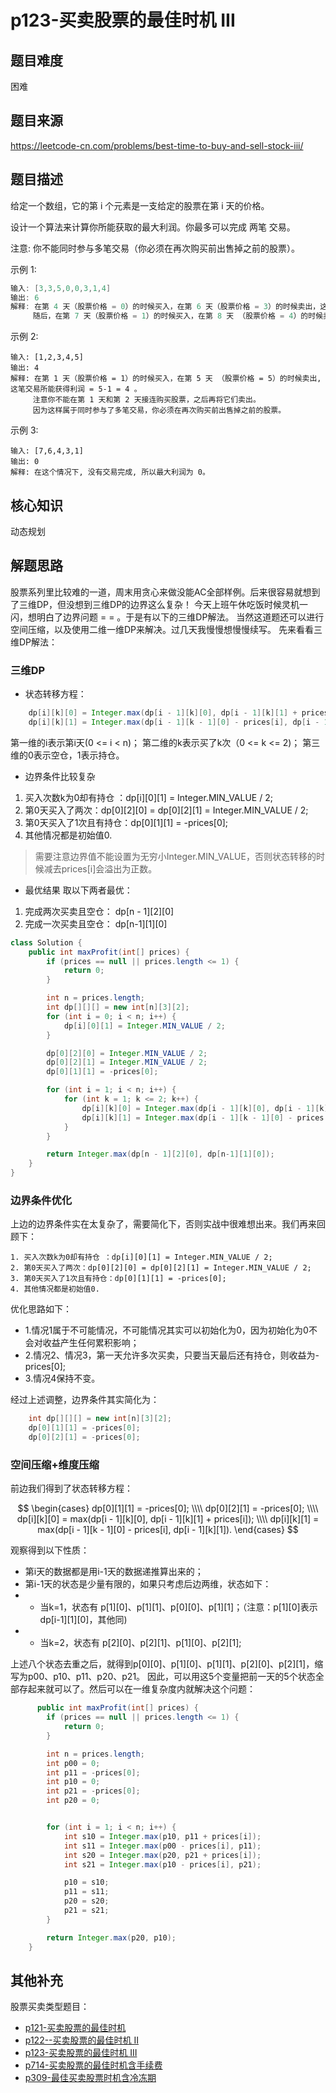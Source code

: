 # p123-买卖股票的最佳时机 III
## 题目难度
困难
## 题目来源
https://leetcode-cn.com/problems/best-time-to-buy-and-sell-stock-iii/
## 题目描述

给定一个数组，它的第 i 个元素是一支给定的股票在第 i 天的价格。

设计一个算法来计算你所能获取的最大利润。你最多可以完成 两笔 交易。

注意: 你不能同时参与多笔交易（你必须在再次购买前出售掉之前的股票）。

示例 1:
```java
输入: [3,3,5,0,0,3,1,4]
输出: 6
解释: 在第 4 天（股票价格 = 0）的时候买入，在第 6 天（股票价格 = 3）的时候卖出，这笔交易所能获得利润 = 3-0 = 3 。
     随后，在第 7 天（股票价格 = 1）的时候买入，在第 8 天 （股票价格 = 4）的时候卖出，这笔交易所能获得利润 = 4-1 = 3 。
```

示例 2:

```
输入: [1,2,3,4,5]
输出: 4
解释: 在第 1 天（股票价格 = 1）的时候买入，在第 5 天 （股票价格 = 5）的时候卖出, 这笔交易所能获得利润 = 5-1 = 4 。   
     注意你不能在第 1 天和第 2 天接连购买股票，之后再将它们卖出。   
     因为这样属于同时参与了多笔交易，你必须在再次购买前出售掉之前的股票。
```

示例 3:
```
输入: [7,6,4,3,1] 
输出: 0 
解释: 在这个情况下, 没有交易完成, 所以最大利润为 0。
```

## 核心知识

动态规划

## 解题思路
股票系列里比较难的一道，周末用贪心来做没能AC全部样例。后来很容易就想到了三维DP，但没想到三维DP的边界这么复杂！
今天上班午休吃饭时候灵机一闪，想明白了边界问题 = = 。于是有以下的三维DP解法。
当然这道题还可以进行空间压缩，以及使用二维一维DP来解决。过几天我慢慢想慢慢续写。
先来看看三维DP解法：
### 三维DP
- 状态转移方程：
```java
    dp[i][k][0] = Integer.max(dp[i - 1][k][0], dp[i - 1][k][1] + prices[i]);
    dp[i][k][1] = Integer.max(dp[i - 1][k - 1][0] - prices[i], dp[i - 1][k][1]);
```
第一维的i表示第i天(0 <= i < n)；
第二维的k表示买了k次（0 <= k <= 2)；
第三维的0表示空仓，1表示持仓。

- 边界条件比较复杂
1. 买入次数k为0却有持仓 ：dp[i][0][1] = Integer.MIN_VALUE / 2;
2. 第0天买入了两次：dp[0][2][0] = dp[0][2][1] = Integer.MIN_VALUE / 2;
3. 第0天买入了1次且有持仓：dp[0][1][1] = -prices[0];
4. 其他情况都是初始值0.

> 需要注意边界值不能设置为无穷小Integer.MIN_VALUE，否则状态转移的时候减去prices[i]会溢出为正数。

- 最优结果
取以下两者最优：
1. 完成两次买卖且空仓： dp[n - 1][2][0]
2. 完成一次买卖且空仓： dp[n-1][1][0]

```java
class Solution {
    public int maxProfit(int[] prices) {
        if (prices == null || prices.length <= 1) {
            return 0;
        }

        int n = prices.length;
        int dp[][][] = new int[n][3][2];
        for (int i = 0; i < n; i++) {
            dp[i][0][1] = Integer.MIN_VALUE / 2;
        }

        dp[0][2][0] = Integer.MIN_VALUE / 2;
        dp[0][2][1] = Integer.MIN_VALUE / 2;
        dp[0][1][1] = -prices[0];

        for (int i = 1; i < n; i++) {
            for (int k = 1; k <= 2; k++) {
                dp[i][k][0] = Integer.max(dp[i - 1][k][0], dp[i - 1][k][1] + prices[i]);
                dp[i][k][1] = Integer.max(dp[i - 1][k - 1][0] - prices[i], dp[i - 1][k][1]);
            }
        }

        return Integer.max(dp[n - 1][2][0], dp[n-1][1][0]);
    }
}
```
### 边界条件优化
上边的边界条件实在太复杂了，需要简化下，否则实战中很难想出来。我们再来回顾下：
```text
1. 买入次数k为0却有持仓 ：dp[i][0][1] = Integer.MIN_VALUE / 2;
2. 第0天买入了两次：dp[0][2][0] = dp[0][2][1] = Integer.MIN_VALUE / 2;
3. 第0天买入了1次且有持仓：dp[0][1][1] = -prices[0];
4. 其他情况都是初始值0.
```
优化思路如下：
- 1.情况1属于不可能情况，不可能情况其实可以初始化为0，因为初始化为0不会对收益产生任何累积影响；
- 2.情况2、情况3，第一天允许多次买卖，只要当天最后还有持仓，则收益为-prices[0];
- 3.情况4保持不变。

经过上述调整，边界条件其实简化为：

```java
    int dp[][][] = new int[n][3][2];
    dp[0][1][1] = -prices[0];
    dp[0][2][1] = -prices[0];
```

### 空间压缩+维度压缩

前边我们得到了状态转移方程：

$$
\begin{cases}
dp[0][1][1] = -prices[0]; \\\\
dp[0][2][1] = -prices[0];  \\\\
dp[i][k][0] = max(dp[i - 1][k][0], dp[i - 1][k][1] + prices[i]); \\\\
dp[i][k][1] = max(dp[i - 1][k - 1][0] - prices[i], dp[i - 1][k][1]).
\end{cases}
$$

观察得到以下性质：
- 第i天的数据都是用i-1天的数据递推算出来的；
- 第i-1天的状态是少量有限的，如果只考虑后边两维，状态如下：
- - 当k=1，状态有 p[1][0]、p[1][1]、p[0][0]、p[1][1]；（注意：p[1][0]表示dp[i-1][1][0]，其他同)
- - 当k=2，状态有 p[2][0]、p[2][1]、p[1][0]、p[2][1];


上述八个状态去重之后，就得到p[0][0]、p[1][0]、p[1][1]、p[2][0]、p[2][1]，缩写为p00、p10、p11、p20、p21。
因此，可以用这5个变量把前一天的5个状态全部存起来就可以了。然后可以在一维复杂度内就解决这个问题：

```java
      public int maxProfit(int[] prices) {
        if (prices == null || prices.length <= 1) {
            return 0;
        }

        int n = prices.length;
        int p00 = 0;
        int p11 = -prices[0];
        int p10 = 0;
        int p21 = -prices[0];
        int p20 = 0;


        for (int i = 1; i < n; i++) {
            int s10 = Integer.max(p10, p11 + prices[i]);
            int s11 = Integer.max(p00 - prices[i], p11);
            int s20 = Integer.max(p20, p21 + prices[i]);
            int s21 = Integer.max(p10 - prices[i], p21);

            p10 = s10;
            p11 = s11;
            p20 = s20;
            p21 = s21;
        }

        return Integer.max(p20, p10);
    }

```

## 其他补充
股票买卖类型题目：
- [p121-买卖股票的最佳时机](p121-best-time-to-buy-and-sell-stock.md)
- [p122--买卖股票的最佳时机 II](p122-best-time-to-buy-and-sell-stock-ii.md)
- [p123-买卖股票的最佳时机 III](p123-best-time-to-buy-and-sell-stock-iii.md)
- [p714-买卖股票的最佳时机含手续费](p714-best-time-to-buy-and-sell-stock-with-transaction-fee.md)
- [p309-最佳买卖股票时机含冷冻期](p309_best-time-to-buy-and-sell-stock-with-cooldown.md)